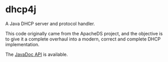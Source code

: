 dhcp4j
======

A Java DHCP server and protocol handler.

This code originally came from the ApacheDS project, and the objective is to give it a complete
overhaul into a modern, correct and complete DHCP implementation.

The [JavaDoc API](http://shevek.github.io/dhcp4j/docs/javadoc/)
is available.

